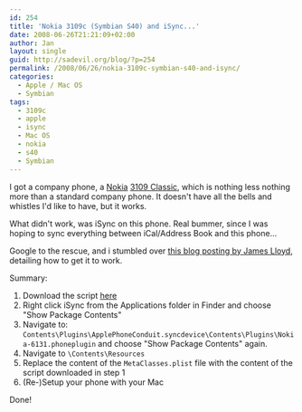 ```yaml
---
id: 254
title: 'Nokia 3109c (Symbian S40) and iSync...'
date: 2008-06-26T21:21:09+02:00
author: Jan
layout: single
guid: http://sadevil.org/blog/?p=254
permalink: /2008/06/26/nokia-3109c-symbian-s40-and-isync/
categories:
  - Apple / Mac OS
  - Symbian
tags:
  - 3109c
  - apple
  - isync
  - Mac OS
  - nokia
  - s40
  - Symbian
---
```

I got a company phone, a [Nokia](http://www.nokia.com) [3109 Classic](http://www.nokia.co.uk/A4423231), which is nothing less nothing more than a standard company phone. It doesn't have all the bells and whistles I'd like to have, but it works.

What didn't work, was iSync on this phone. Real bummer, since I was hoping to sync everything between iCal/Address Book and this phone...

Google to the rescue, and i stumbled over [this blog posting by James Lloyd](https://jameslloydjames.blogspot.be/p/nokia-series-40-isync-plugin.html), detailing how to get it to work.

Summary:

  1. Download the script [here](https://jameslloydjames.blogspot.be/p/nokia-series-40-isync-plugin.html)
  2. Right click iSync from the Applications folder in Finder and choose "Show Package Contents"
  3. Navigate to: `Contents\Plugins\ApplePhoneConduit.syncdevice\Contents\Plugins\Nokia-6131.phoneplugin` and choose "Show Package Contents" again.
  4. Navigate to `\Contents\Resources`
  5. Replace the content of the `MetaClasses.plist` file with the content of the script downloaded in step 1
  6. (Re-)Setup your phone with your Mac

Done!
